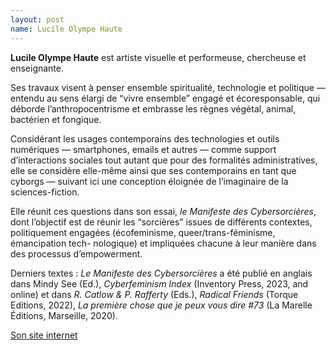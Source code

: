 ```yaml
---
layout: post
name: Lucile Olympe Haute
---
```

**Lucile Olympe Haute** est artiste visuelle et performeuse, chercheuse et enseignante. 

Ses travaux visent à penser ensemble spiritualité, technologie et politique — entendu au sens élargi de “vivre ensemble” engagé et écoresponsable, qui déborde l’anthropocentrisme et embrasse les règnes végétal, animal, bactérien et fongique. 

Considérant les usages contemporains des technologies et outils numériques — smartphones, emails et autres — comme support d’interactions sociales tout autant que pour des formalités administratives, elle se considère elle-même ainsi que ses contemporains en tant que cyborgs — suivant ici une conception éloignée de l’imaginaire de la sciences-fiction. 

Elle réunit ces questions dans son essai, *le Manifeste des Cybersorcières*, dont l’objectif est de réunir les “sorcières” issues de différents contextes, politiquement engagées (écofeminisme, queer/trans-féminisme, émancipation tech- nologique) et impliquées chacune à leur manière dans des processus d’empowerment. 

Derniers textes : *Le Manifeste des Cybersorcières* a été publié en anglais dans Mindy See (Ed.), *Cyberfeminism Index* (Inventory Press, 2023, and online) et dans *R. Catlow & P. Rafferty* (Eds.), *Radical Friends* (Torque Editions, 2022), *La première chose que je peux vous dire #73* (La Marelle Éditions, Marseille, 2020). 

[Son site internet](https://lucilehaute.fr)